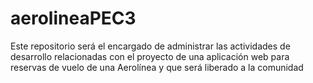 # aerolineaPEC3
Este repositorio será el encargado de administrar las actividades de desarrollo relacionadas con el proyecto de una aplicación web para reservas de vuelo de una Aerolínea y que será liberado a la comunidad
